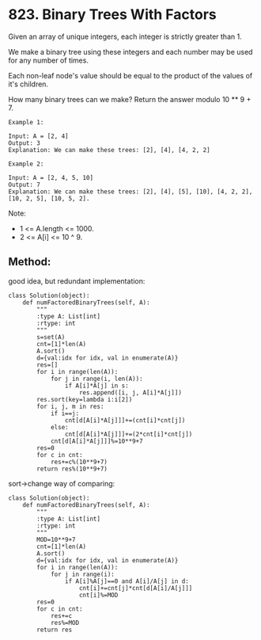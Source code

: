 # 823. Binary Trees With Factors

Given an array of unique integers, each integer is strictly greater than 1.

We make a binary tree using these integers and each number may be used for any number of times.

Each non-leaf node's value should be equal to the product of the values of it's children.

How many binary trees can we make?  Return the answer modulo 10 ** 9 + 7.

    Example 1:
    
    Input: A = [2, 4]
    Output: 3
    Explanation: We can make these trees: [2], [4], [4, 2, 2]

    Example 2:
    
    Input: A = [2, 4, 5, 10]
    Output: 7
    Explanation: We can make these trees: [2], [4], [5], [10], [4, 2, 2], [10, 2, 5], [10, 5, 2].
 

Note:

- 1 <= A.length <= 1000.
- 2 <= A[i] <= 10 ^ 9.

## Method:

good idea, but redundant implementation:

    class Solution(object):
        def numFactoredBinaryTrees(self, A):
            """
            :type A: List[int]
            :rtype: int
            """
            s=set(A)
            cnt=[1]*len(A)
            A.sort()
            d={val:idx for idx, val in enumerate(A)}
            res=[]
            for i in range(len(A)):
                for j in range(i, len(A)):
                    if A[i]*A[j] in s:
                        res.append([i, j, A[i]*A[j]])
            res.sort(key=lambda i:i[2])
            for i, j, m in res:
                if i==j:
                    cnt[d[A[i]*A[j]]]+=(cnt[i]*cnt[j])
                else:
                    cnt[d[A[i]*A[j]]]+=(2*cnt[i]*cnt[j])
                cnt[d[A[i]*A[j]]]%=10**9+7
            res=0
            for c in cnt:
                res+=c%(10**9+7)
            return res%(10**9+7)
            
sort->change way of comparing:

    class Solution(object):
        def numFactoredBinaryTrees(self, A):
            """
            :type A: List[int]
            :rtype: int
            """
            MOD=10**9+7
            cnt=[1]*len(A)
            A.sort()
            d={val:idx for idx, val in enumerate(A)}
            for i in range(len(A)):
                for j in range(i):
                    if A[i]%A[j]==0 and A[i]/A[j] in d:
                        cnt[i]+=cnt[j]*cnt[d[A[i]/A[j]]]
                        cnt[i]%=MOD
            res=0
            for c in cnt:
                res+=c
                res%=MOD
            return res